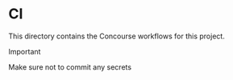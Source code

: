 # CI

This directory contains the Concourse workflows for this project.

> [!IMPORTANT]
> Make sure not to commit any secrets
